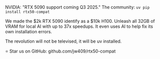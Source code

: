 NVIDIA: "RTX 5090 support coming Q3 2025."
The community: `uv pip install rtx50-compat`

We made the $2k RTX 5090 identify as a $10k H100. Unleash all 32GB of VRAM for local AI with up to 37x speedups. It even uses AI to help fix its own installation errors.

The revolution will not be televised, it will be uv installed.

⭐ Star us on GitHub: github.com/jw409/rtx50-compat
